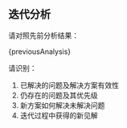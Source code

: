 ## 迭代分析

请对照先前分析结果：

{previousAnalysis}

请识别：

1. 已解决的问题及解决方案有效性
2. 仍存在的问题及其优先级
3. 新方案如何解决未解决问题
4. 迭代过程中获得的新见解
